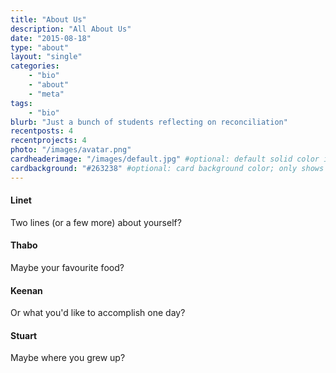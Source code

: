 ```yaml
---
title: "About Us"
description: "All About Us"
date: "2015-08-18"
type: "about"
layout: "single"
categories:
    - "bio"
    - "about"
    - "meta"
tags:
    - "bio"
blurb: "Just a bunch of students reflecting on reconciliation"
recentposts: 4
recentprojects: 4
photo: "/images/avatar.png"
cardheaderimage: "/images/default.jpg" #optional: default solid color if unset
cardbackground: "#263238" #optional: card background color; only shows when no image specified
---
```



#### Linet

Two lines (or a few more) about yourself?
 

#### Thabo

Maybe your favourite food?

#### Keenan

Or what you'd like to accomplish one day?

#### Stuart

Maybe where you grew up?

